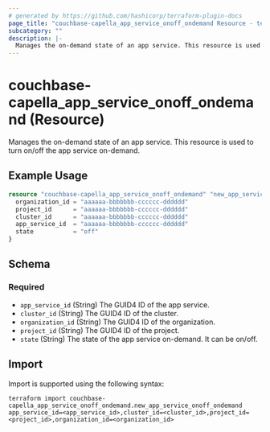 ```yaml
---
# generated by https://github.com/hashicorp/terraform-plugin-docs
page_title: "couchbase-capella_app_service_onoff_ondemand Resource - terraform-provider-couchbase-capella"
subcategory: ""
description: |-
  Manages the on-demand state of an app service. This resource is used to turn on/off the app service on-demand.
---
```


# couchbase-capella_app_service_onoff_ondemand (Resource)

Manages the on-demand state of an app service. This resource is used to turn on/off the app service on-demand.

## Example Usage

```terraform
resource "couchbase-capella_app_service_onoff_ondemand" "new_app_service_onoff_ondemand" {
  organization_id = "aaaaaa-bbbbbbb-cccccc-dddddd"
  project_id      = "aaaaaa-bbbbbbb-cccccc-dddddd"
  cluster_id      = "aaaaaa-bbbbbbb-cccccc-dddddd"
  app_service_id  = "aaaaaa-bbbbbbb-cccccc-dddddd"
  state           = "off"
}
```

<!-- schema generated by tfplugindocs -->
## Schema

### Required

- `app_service_id` (String) The GUID4 ID of the app service.
- `cluster_id` (String) The GUID4 ID of the cluster.
- `organization_id` (String) The GUID4 ID of the organization.
- `project_id` (String) The GUID4 ID of the project.
- `state` (String) The state of the app service on-demand. It can be on/off.

## Import

Import is supported using the following syntax:

```shell
terraform import couchbase-capella_app_service_onoff_ondemand.new_app_service_onoff_ondemand app_service_id=<app_service_id>,cluster_id=<cluster_id>,project_id=<project_id>,organization_id=<organization_id>
```
